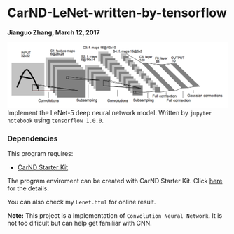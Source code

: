 # CarND-LeNet-written-by-tensorflow
**Jianguo Zhang, March 12, 2017**

![LeNet-5 Architecture](lenet.png)
Implement the LeNet-5 deep neural network model. Written by `jupyter notebook` using `tensorflow 1.0.0`.

### Dependencies
This program requires:

* [CarND Starter Kit](https://github.com/udacity/CarND-Term1-Starter-Kit)

The program enviroment can be created with CarND Starter Kit. Click [here](https://github.com/udacity/CarND-Term1-Starter-Kit/blob/master/README.md) for the details.

You can also check my `Lenet.html` for online result.

**Note:** This project is a implementation of `Convolution Neural Network`. It is not too dificult but can help get familiar with CNN.
